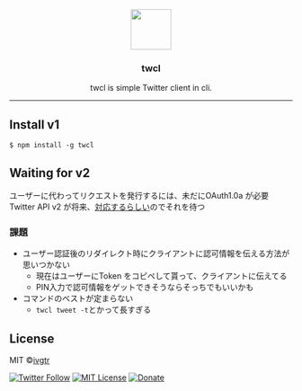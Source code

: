 <div align="center">
  <img width="72" src="https://user-images.githubusercontent.com/43836584/103738741-df9d8d80-5037-11eb-822d-795a380296e1.png">
  <h3 align="center">twcl</h3>
  <p align="center">twcl is simple Twitter client in cli.</p>
</div>

---

## Install v1
```shell
$ npm install -g twcl
```
 
## Waiting for v2
ユーザーに代わってリクエストを発行するには、未だにOAuth1.0a が必要  
Twitter API v2 が将来、[対応するらしい](https://trello.com/b/myf7rKwV/twitter-developer-platform-roadmap)のでそれを待つ  
### 課題
- ユーザー認証後のリダイレクト時にクライアントに認可情報を伝える方法が思いつかない
  - 現在はユーザーにToken をコピペして貰って、クライアントに伝えてる
  - PIN入力で認可情報をゲットできそうならそっちでもいいかも
- コマンドのベストが定まらない
  - `twcl tweet -t`とかって長すぎる

## License
MIT ©[ivgtr](https://github.com/ivgtr)


[![Twitter Follow](https://img.shields.io/twitter/follow/mawaru_hana?style=social)](https://twitter.com/mawaru_hana) [![MIT License](http://img.shields.io/badge/license-MIT-blue.svg?style=flat)](LICENSE) [![Donate](https://img.shields.io/badge/%EF%BC%84-support-green.svg?style=flat-square)](https://www.buymeacoffee.com/ivgtr)  